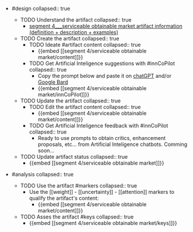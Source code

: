 
- #design
   collapsed:: true
  - TODO Understand the artifact
    collapsed:: true
    - [segment 4___serviceable obtainable market artifact information (definition + description + examples)](https://go.innbok.com/#/page/innBoK%2Fsegment-%28id%29%2Fserviceable-obtainable-market%2Finfo)
  - TODO Create the artifact
     collapsed:: true
    - TODO Ideate #artifact content
      collapsed:: true
      - {{embed [[segment 4/serviceable obtainable market/content]]}}
    - TODO Get Artificial Inteligence suggestions with #innCoPilot
      collapsed:: true
      - Copy the prompt below and paste it on [chatGPT](https://chat.openai.com) and/or [Google Bard](https://bard.google.com/chat)
      - {{embed [[segment 4/serviceable obtainable market/innCoPilot]]}}
  - TODO Update the artifact
    collapsed:: true
    - TODO Edit the artifact content
     collapsed:: true
      - {{embed [[segment 4/serviceable obtainable market/content]]}}
    - TODO Get Artificial Inteligence feedback with #innCoPilot
      collapsed:: true
      - Ready to use prompts to obtain critics, enhancement proposals, etc... from Artificial Inteligence chatbots. Comming soon...
  - TODO Update artifact status
    collapsed:: true
    - {{embed [[segment 4/serviceable obtainable market]]}}


- #analysis
  collapsed:: true
  - TODO Use the artifact #markers
    collapsed:: true
    - Use the [[weight]] - [[uncertainty]] - [[attention]] markers to qualify the artifact's content:
      - {{embed [[segment 4/serviceable obtainable market/content]]}}
  - TODO Asses the artifact #keys
    collapsed:: true
    - {{embed [[segment 4/serviceable obtainable market/keys]]}}



